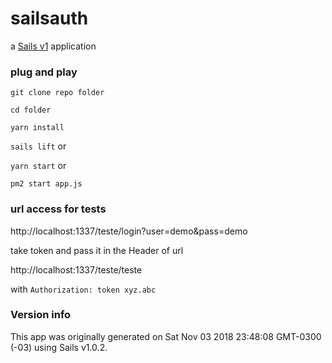 # sailsauth

a [Sails v1](https://sailsjs.com) application

### plug and play

`git clone repo folder`

`cd folder`

`yarn install`

`sails lift` or

`yarn start` or

`pm2 start app.js`

### url access for tests

http://localhost:1337/teste/login?user=demo&pass=demo

take token and pass it in the Header of url

http://localhost:1337/teste/teste

with `Authorization: token xyz.abc`

### Version info

This app was originally generated on Sat Nov 03 2018 23:48:08 GMT-0300 (-03) using Sails v1.0.2.

<!-- Internally, Sails used [`sails-generate@1.15.28`](https://github.com/balderdashy/sails-generate/tree/v1.15.28/lib/core-generators/new). -->

<!--
Note:  Generators are usually run using the globally-installed `sails` CLI (command-line interface).  This CLI version is _environment-specific_ rather than app-specific, thus over time, as a project's dependencies are upgraded or the project is worked on by different developers on different computers using different versions of Node.js, the Sails dependency in its package.json file may differ from the globally-installed Sails CLI release it was originally generated with.  (Be sure to always check out the relevant [upgrading guides](https://sailsjs.com/upgrading) before upgrading the version of Sails used by your app.  If you're stuck, [get help here](https://sailsjs.com/support).)
-->
